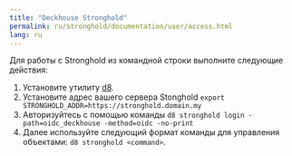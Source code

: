 ```yaml
---
title: "Deckhouse Stronghold"
permalink: ru/stronghold/documentation/user/access.html
lang: ru
---
```


Для работы с Stronghold из командной строки выполните следующие действия:

1. Установите утилиту [d8](../reference/cli/d8/).
2. Установите адрес вашего сервера Stonghold `export STRONGHOLD_ADDR=https://stronghold.domain.my`
3. Авторизуйтесь с помощью команды `d8 stronghold login -path=oidc_deckhouse -method=oidc -no-print`
4. Далее используйте следующий формат команды для управления объектами: `d8 stronghold <command>`.
